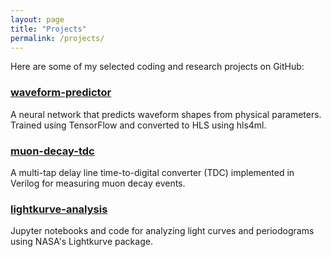 ```yaml
---
layout: page
title: "Projects"
permalink: /projects/
---
```


Here are some of my selected coding and research projects on GitHub:

### [waveform-predictor](https://github.com/yourusername/waveform-predictor)
A neural network that predicts waveform shapes from physical parameters. Trained using TensorFlow and converted to HLS using hls4ml.

### [muon-decay-tdc](https://github.com/yourusername/muon-decay-tdc)
A multi-tap delay line time-to-digital converter (TDC) implemented in Verilog for measuring muon decay events.

### [lightkurve-analysis](https://github.com/yourusername/lightkurve-analysis)
Jupyter notebooks and code for analyzing light curves and periodograms using NASA's Lightkurve package.
